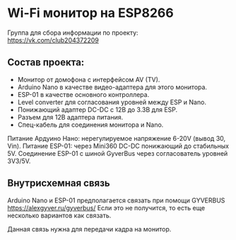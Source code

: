 # Wi-Fi монитор на ESP8266

Группа для сбора информации по проекту:
https://vk.com/club204372209

Состав проекта:
---------------
- Монитор от домофона с интерфейсом AV (TV).
- Arduino Nano в качестве видео-адаптера для этого монитора.
- ESP-01 в качестве основного контроллера.
- Level converter для согласования уровней между ESP и Nano.
- Понижающий адаптер DC-DC с 12В до 3.3В для ESP.
- Разъем для 12В адаптера питания.
- Спец-кабель для соединения монитора и Nano.

Питание Ардуино Нано: нерегулируемое напряжение 6-20V (вывод 30, Vin).
Питание ESP-01: через Mini360 DC-DC понижающий до стабильных 5V.
Соединение ESP-01 с шиной GyverBus через согласователь уровней 3V3/5V.

Внутрисхемная связь
-------------------

Arduino Nano и ESP-01 предполагается связать при помощи GYVERBUS
https://alexgyver.ru/gyverbus/
Если это не получится, то есть еще несколько вариантов как связать.

Данная связь нужна для передачи кадра на монитор.
